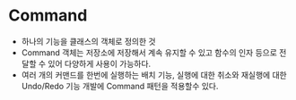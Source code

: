 # Command

- 하나의 기능을 클래스의 객체로 정의한 것
- Command 객체는 저장소에 저장해서 계속 유지할 수 있고 함수의 인자 등으로 전달할 수 있어 다양하게 사용이 가능하다.
- 여러 개의 커맨드를 한번에 실행하는 배치 기능, 실행에 대한 취소와 재실행에 대한 Undo/Redo 기능 개발에 Command 패턴을 적용할수 있다.